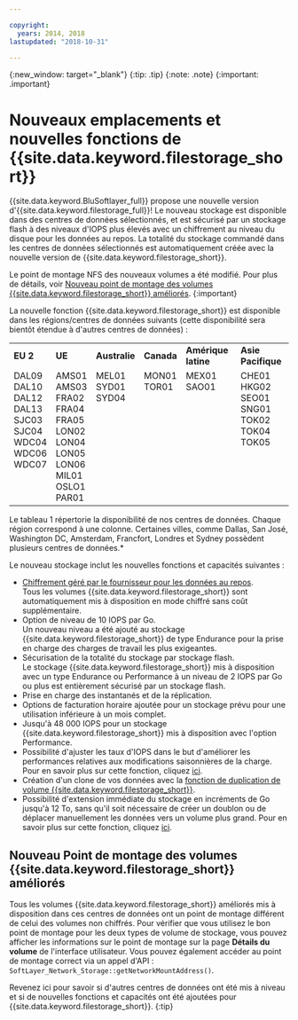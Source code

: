 ```yaml
---

copyright:
  years: 2014, 2018
lastupdated: "2018-10-31"

---
```

{:new_window: target="_blank"}
 {:tip: .tip}
 {:note: .note}
 {:important: .important}

# Nouveaux emplacements et nouvelles fonctions de {{site.data.keyword.filestorage_short}}

{{site.data.keyword.BluSoftlayer_full}} propose une nouvelle version d'{{site.data.keyword.filestorage_full}}! Le nouveau stockage est disponible dans des centres de données sélectionnés, et est sécurisé par un stockage flash à des niveaux d'IOPS plus élevés avec un chiffrement au niveau du disque pour les données au repos. La totalité du stockage commandé dans les centres de données sélectionnés est automatiquement créée avec la nouvelle version de {{site.data.keyword.filestorage_short}}.

Le point de montage NFS des nouveaux volumes a été modifié. Pour plus de détails, voir [Nouveau point de montage des volumes {{site.data.keyword.filestorage_short}} améliorés](#new-mount-point-for-enhanced-file-storage-volumes).
{:important}

La nouvelle fonction {{site.data.keyword.filestorage_short}} est disponible dans les régions/centres de données suivants (cette disponibilité sera bientôt étendue à d'autres centres de données) :

<table role="presentation">
  <tr>
    <td><strong>EU 2</strong></td>
    <td><strong>UE</strong></td>
    <td><strong>Australie</strong></td>
    <td><strong>Canada</strong></td>
    <td><strong>Amérique latine</strong></td>
    <td><strong>Asie Pacifique</strong></td>
  </tr>
  <tr>
    <td>DAL09<br />
	DAL10<br />
	DAL12<br />
	DAL13<br />
	SJC03<br />
        SJC04<br />
	WDC04<br />
	WDC06<br />
	WDC07<br />
	<br /><br /><br />
    </td>
    <td>AMS01<br />
        AMS03<br />
	FRA02<br />
	FRA04<br />
	FRA05<br />
	LON02<br />
	LON04<br />
	LON05<br />
	LON06<br />
	MIL01<br />
	OSLO1<br />
	PAR01<br />
    </td>
    <td>MEL01<br />
        SYD01<br />
        SYD04<br />
	<br /><br /><br /><br /><br /><br /><br /><br /><br />
    </td>
    <td>MON01<br />
        TOR01<br />
	<br /><br /><br /><br /><br /><br /><br /><br /><br /><br />
    </td>
    <td>MEX01<br />
        SAO01<br />
	<br /><br /><br /><br /><br /><br /><br /><br /><br /><br />
    </td>
    <td>CHE01<br />
        HKG02<br />
	SEO01<br />
	SNG01<br />
        TOK02<br />
	TOK04<br />
	TOK05<br />
	<br /><br /><br /><br /><br />
    </td>
  </tr>
</table>

Le tableau 1 répertorie la disponibilité de nos centres de données. Chaque région correspond à une colonne. Certaines villes, comme Dallas, San José, Washington DC, Amsterdam, Francfort, Londres et Sydney possèdent plusieurs centres de données.*

Le nouveau stockage inclut les nouvelles fonctions et capacités suivantes :

- [Chiffrement géré par le fournisseur pour les données au repos](block-file-storage-encryption-rest.html). <br/> Tous les volumes {{site.data.keyword.filestorage_short}} sont automatiquement mis à disposition en mode chiffré sans coût supplémentaire.
- Option de niveau de 10 IOPS par Go. <br/> Un nouveau niveau a été ajouté au stockage {{site.data.keyword.filestorage_short}} de type Endurance pour la prise en charge des charges de travail les plus exigeantes.
- Sécurisation de la totalité du stockage par stockage flash. <br/> Le stockage {{site.data.keyword.filestorage_short}} mis à disposition avec un type Endurance ou Performance à un niveau de 2 IOPS par Go ou plus est entièrement sécurisé par un stockage flash.
- Prise en charge des instantanés et de la réplication.
- Options de facturation horaire ajoutée pour un stockage prévu pour une utilisation inférieure à un mois complet.
- Jusqu'à 48 000 IOPS pour un stockage {{site.data.keyword.filestorage_short}} mis à disposition avec l'option Performance.
- Possibilité d'ajuster les taux d'IOPS dans le but d'améliorer les performances relatives aux modifications saisonnières de la charge. Pour en savoir plus sur cette fonction, cliquez [ici](adjustable-iops.html).
- Création d'un clone de vos données avec la [fonction de duplication de volume {{site.data.keyword.filestorage_short}}](how-to-create-duplicate-volume.html).
- Possibilité d'extension immédiate du stockage en incréments de Go jusqu'à 12 To, sans qu'il soit nécessaire de créer un doublon ou de déplacer manuellement les données vers un volume plus grand. Pour en savoir plus sur cette fonction, cliquez [ici](expandable_file_storage.html).

## Nouveau Point de montage des volumes {{site.data.keyword.filestorage_short}} améliorés

Tous les volumes {{site.data.keyword.filestorage_short}} améliorés mis à disposition dans ces centres de données ont un point de montage différent de celui des volumes non chiffrés. Pour vérifier que vous utilisez le bon point de montage pour les deux types de volume de stockage, vous pouvez afficher les informations sur le point de montage sur la page **Détails du volume** de l'interface utilisateur. Vous pouvez également accéder au point de montage correct via un appel d'API : `SoftLayer_Network_Storage::getNetworkMountAddress()`.

Revenez ici pour savoir si d'autres centres de données ont été mis à niveau et si de nouvelles fonctions et capacités ont été ajoutées pour {{site.data.keyword.filestorage_short}}.
{:tip}
